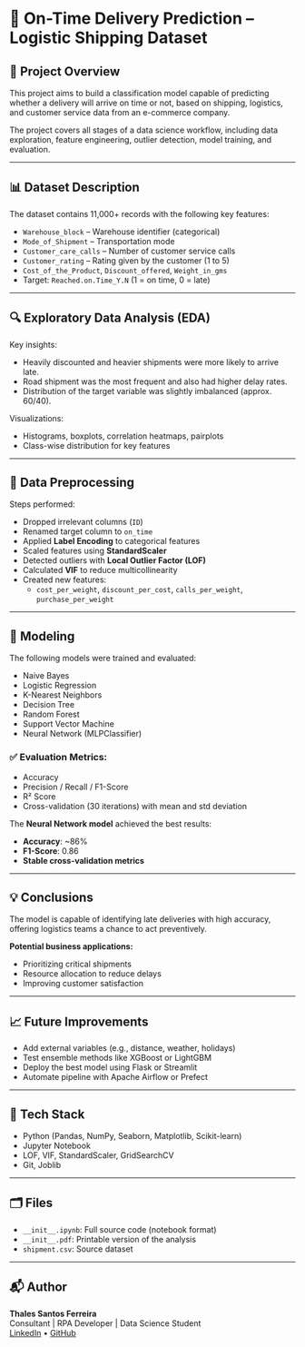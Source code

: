 # 🛒 On-Time Delivery Prediction – Logistic Shipping Dataset

## 📌 Project Overview

This project aims to build a classification model capable of predicting whether a delivery will arrive on time or not, based on shipping, logistics, and customer service data from an e-commerce company.

The project covers all stages of a data science workflow, including data exploration, feature engineering, outlier detection, model training, and evaluation.

---

## 📊 Dataset Description

The dataset contains 11,000+ records with the following key features:

- `Warehouse_block` – Warehouse identifier (categorical)
- `Mode_of_Shipment` – Transportation mode
- `Customer_care_calls` – Number of customer service calls
- `Customer_rating` – Rating given by the customer (1 to 5)
- `Cost_of_the_Product`, `Discount_offered`, `Weight_in_gms`
- Target: `Reached.on.Time_Y.N` (1 = on time, 0 = late)

---

## 🔍 Exploratory Data Analysis (EDA)

Key insights:
- Heavily discounted and heavier shipments were more likely to arrive late.
- Road shipment was the most frequent and also had higher delay rates.
- Distribution of the target variable was slightly imbalanced (approx. 60/40).

Visualizations:
- Histograms, boxplots, correlation heatmaps, pairplots
- Class-wise distribution for key features

---

## 🧼 Data Preprocessing

Steps performed:
- Dropped irrelevant columns (`ID`)
- Renamed target column to `on_time`
- Applied **Label Encoding** to categorical features
- Scaled features using **StandardScaler**
- Detected outliers with **Local Outlier Factor (LOF)**
- Calculated **VIF** to reduce multicollinearity
- Created new features:
  - `cost_per_weight`, `discount_per_cost`, `calls_per_weight`, `purchase_per_weight`

---

## 🤖 Modeling

The following models were trained and evaluated:
- Naive Bayes
- Logistic Regression
- K-Nearest Neighbors
- Decision Tree
- Random Forest
- Support Vector Machine
- Neural Network (MLPClassifier)

### ✅ Evaluation Metrics:
- Accuracy
- Precision / Recall / F1-Score
- R² Score
- Cross-validation (30 iterations) with mean and std deviation

The **Neural Network model** achieved the best results:
- **Accuracy**: ~86%
- **F1-Score**: 0.86
- **Stable cross-validation metrics**

---

## 💡 Conclusions

The model is capable of identifying late deliveries with high accuracy, offering logistics teams a chance to act preventively.

**Potential business applications:**
- Prioritizing critical shipments
- Resource allocation to reduce delays
- Improving customer satisfaction

---

## 📈 Future Improvements

- Add external variables (e.g., distance, weather, holidays)
- Test ensemble methods like XGBoost or LightGBM
- Deploy the best model using Flask or Streamlit
- Automate pipeline with Apache Airflow or Prefect

---

## 🚀 Tech Stack

- Python (Pandas, NumPy, Seaborn, Matplotlib, Scikit-learn)
- Jupyter Notebook
- LOF, VIF, StandardScaler, GridSearchCV
- Git, Joblib

---

## 🗂️ Files

- `__init__.ipynb`: Full source code (notebook format)
- `__init__.pdf`: Printable version of the analysis
- `shipment.csv`: Source dataset

---

## 📬 Author

**Thales Santos Ferreira**  
Consultant | RPA Developer | Data Science Student  
[LinkedIn](https://www.linkedin.com/in/thales-sf/) • [GitHub](https://github.com/seuusuario)